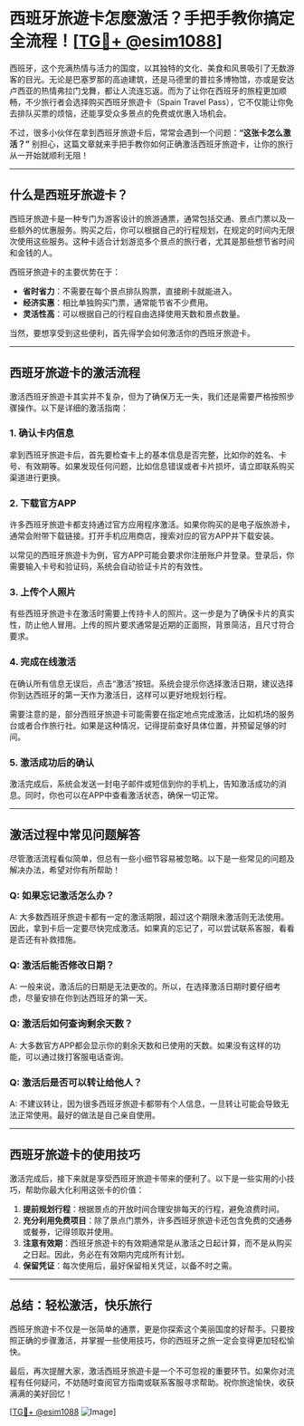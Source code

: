 # 西班牙旅遊卡怎麼激活？手把手教你搞定全流程！[[TG💪+ @esim1088](https://t.me/s/esim1088)]

西班牙，这个充满热情与活力的国度，以其独特的文化、美食和风景吸引了无数游客的目光。无论是巴塞罗那的高迪建筑，还是马德里的普拉多博物馆，亦或是安达卢西亚的热情弗拉门戈舞，都让人流连忘返。而为了让你在西班牙的旅程更加顺畅，不少旅行者会选择购买西班牙旅遊卡（Spain Travel Pass），它不仅能让你免去排队买票的烦恼，还能享受众多景点的免费或优惠入场机会。

不过，很多小伙伴在拿到西班牙旅遊卡后，常常会遇到一个问题：**“这张卡怎么激活？”** 别担心，这篇文章就来手把手教你如何正确激活西班牙旅遊卡，让你的旅行从一开始就顺利无阻！

---

## **什么是西班牙旅遊卡？**

西班牙旅遊卡是一种专门为游客设计的旅游通票，通常包括交通、景点门票以及一些额外的优惠服务。购买之后，你可以根据自己的行程规划，在规定的时间内无限次使用这些服务。这种卡适合计划游览多个景点的旅行者，尤其是那些想节省时间和金钱的人。

西班牙旅遊卡的主要优势在于：

- **省时省力**：不需要在每个景点排队购票，直接刷卡就能进入。
- **经济实惠**：相比单独购买门票，通常能节省不少费用。
- **灵活性高**：可以根据自己的行程自由选择使用天数和景点数量。

当然，要想享受到这些便利，首先得学会如何激活你的西班牙旅遊卡。

---

## **西班牙旅遊卡的激活流程**

激活西班牙旅遊卡其实并不复杂，但为了确保万无一失，我们还是需要严格按照步骤操作。以下是详细的激活指南：

### **1. 确认卡内信息**
拿到西班牙旅遊卡后，首先要检查卡上的基本信息是否完整，比如你的姓名、卡号、有效期等。如果发现任何问题，比如信息错误或者卡片损坏，请立即联系购买渠道进行更换。

### **2. 下载官方APP**
许多西班牙旅遊卡都支持通过官方应用程序激活。如果你购买的是电子版旅游卡，通常会附带下载链接。打开手机应用商店，搜索对应的官方APP并下载安装。

以常见的西班牙旅遊卡为例，官方APP可能会要求你注册账户并登录。登录后，你需要输入卡号和验证码，系统会自动验证卡片的有效性。

### **3. 上传个人照片**
有些西班牙旅遊卡在激活时需要上传持卡人的照片。这一步是为了确保卡片的真实性，防止他人冒用。上传的照片要求通常是近期的正面照，背景简洁，且尺寸符合要求。

### **4. 完成在线激活**
在确认所有信息无误后，点击“激活”按钮。系统会提示你选择激活日期，建议选择你到达西班牙的第一天作为激活日，这样可以更好地规划行程。

需要注意的是，部分西班牙旅遊卡可能需要在指定地点完成激活，比如机场的服务台或者合作旅行社。如果是这种情况，记得提前查好具体位置，并预留足够的时间。

### **5. 激活成功后的确认**
激活完成后，系统会发送一封电子邮件或短信到你的手机上，告知激活成功的消息。同时，你也可以在APP中查看激活状态，确保一切正常。

---

## **激活过程中常见问题解答**

尽管激活流程看似简单，但总有一些小细节容易被忽略。以下是一些常见的问题及解决办法，希望对你有所帮助！

### **Q: 如果忘记激活怎么办？**
A: 大多数西班牙旅遊卡都有一定的激活期限，超过这个期限未激活则无法使用。因此，拿到卡后一定要尽快完成激活。如果真的忘记了，可以尝试联系客服，看看是否还有补救措施。

### **Q: 激活后能否修改日期？**
A: 一般来说，激活后的日期是无法更改的。所以，在选择激活日期时要仔细考虑，尽量安排在你到达西班牙的第一天。

### **Q: 激活后如何查询剩余天数？**
A: 大多数官方APP都会显示你的剩余天数和已使用的天数。如果没有这样的功能，可以通过拨打客服电话查询。

### **Q: 激活后是否可以转让给他人？**
A: 不建议转让，因为很多西班牙旅遊卡都带有个人信息，一旦转让可能会导致无法正常使用。最好的做法是自己亲自使用。

---

## **西班牙旅遊卡的使用技巧**

激活完成后，接下来就是享受西班牙旅遊卡带来的便利了。以下是一些实用的小技巧，帮助你最大化利用这张卡的价值：

1. **提前规划行程**：根据景点的开放时间合理安排每天的行程，避免浪费时间。
2. **充分利用免费项目**：除了景点门票外，许多西班牙旅遊卡还包含免费的交通券或餐券，记得领取并使用。
3. **注意有效期**：西班牙旅遊卡的有效期通常是从激活之日起计算，而不是从购买之日起。因此，务必在有效期内完成所有计划。
4. **保留凭证**：每次使用后，最好保留相关凭证，以备不时之需。

---

## **总结：轻松激活，快乐旅行**

西班牙旅遊卡不仅是一张简单的通票，更是你探索这个美丽国度的好帮手。只要按照正确的步骤激活，并掌握一些使用技巧，你的西班牙之旅一定会变得更加轻松愉快。

最后，再次提醒大家，激活西班牙旅遊卡是一个不可忽视的重要环节。如果你对流程有任何疑问，不妨随时查阅官方指南或联系客服寻求帮助。祝你旅途愉快，收获满满的美好回忆！

[[TG💪+ @esim1088](https://t.me/s/esim1088) ![Image](https://i.postimg.cc/4NQfJmqS/Snipaste-2025-05-13-00-14-12.png)]